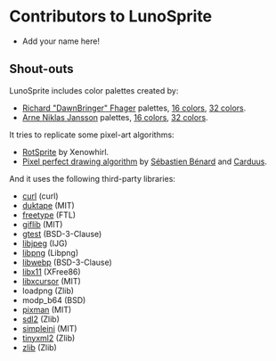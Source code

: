 # Contributors to LunoSprite
* Add your name here!

## Shout-outs
LunoSprite includes color palettes created by:
* [Richard "DawnBringer" Fhager](http://pixeljoint.com/p/23821.htm) palettes, [16 colors](http://pixeljoint.com/forum/forum_posts.asp?TID=12795),  [32 colors](http://pixeljoint.com/forum/forum_posts.asp?TID=16247).
* [Arne Niklas Jansson](http://androidarts.com/) palettes, [16 colors](http://androidarts.com/palette/16pal.htm), [32 colors](http://wayofthepixel.net/index.php?topic=15824.msg144494).

It tries to replicate some pixel-art algorithms:
* [RotSprite](http://forums.sonicretro.org/index.php?showtopic=8848&st=15&p=159754&#entry159754) by Xenowhirl.
* [Pixel perfect drawing algorithm](http://deepnight.net/pixel-perfect-drawing/) by [Sébastien Bénard](https://twitter.com/deepnightfr) and [Carduus](https://twitter.com/CarduusHimself/status/420554200737935361).

And it uses the following third-party libraries:

* [curl](http://curl.haxx.se/) (curl)
* [duktape](https://duktape.org) (MIT)
* [freetype](https://www.freetype.org) (FTL)
* [giflib](http://giflib.sourceforge.net) (MIT)
* [gtest](https://github.com/google/googletest) (BSD-3-Clause)
* [libjpeg](http://libjpeg.sourceforge.net) (IJG)
* [libpng](http://www.libpng.org) (Libpng)
* [libwebp](https://developers.google.com/speed/webp) (BSD-3-Clause)
* [libx11](https://xorg.freedesktop.org) (XFree86)
* [libxcursor](https://xorg.freedesktop.org) (MIT)
* loadpng (Zlib)
* modp\_b64 (BSD)
* [pixman](http://www.pixman.org) (MIT)
* [sdl2](https://www.libsdl.org) (Zlib)
* [simpleini](https://github.com/aseprite/simpleini) (MIT)
* [tinyxml2](https://github.com/leethomason/tinyxml2) (Zlib)
* [zlib](https://www.zlib.net) (Zlib)
